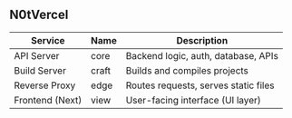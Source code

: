 ## N0tVercel

| Service          | Name   | Description                          |
|------------------|--------|--------------------------------------|
| API Server       | core   | Backend logic, auth, database, APIs  |
| Build Server     | craft  | Builds and compiles projects         |
| Reverse Proxy    | edge   | Routes requests, serves static files |
| Frontend (Next)  | view   | User-facing interface (UI layer)     |
